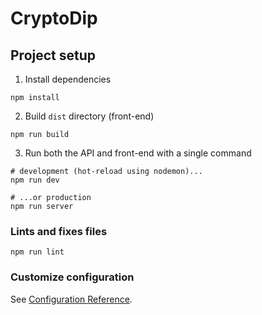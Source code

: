 # CryptoDip

## Project setup
1. Install dependencies

```
npm install
```

2. Build `dist` directory (front-end)
```
npm run build
```

3. Run both the API and front-end with a single command
```
# development (hot-reload using nodemon)...
npm run dev

# ...or production
npm run server
```

### Lints and fixes files
```
npm run lint
```

### Customize configuration
See [Configuration Reference](https://cli.vuejs.org/config/).

